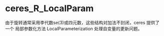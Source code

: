 # ceres_R_LocalParam
由于旋转通常采用李代数se(3)或四元数，这些结构对加法不封闭，ceres 提供了一个 局部参数化方法 LocalParameterization 处理自变量的更新问题。
